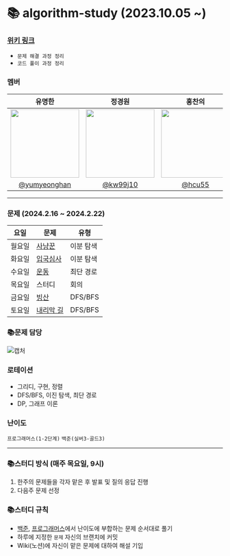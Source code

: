 # 📚 algorithm-study (2023.10.05 ~)

### [위키 링크](https://github.com/k-algorithm-study/algorithm-study/wiki)
- `문제 해결 과정 정리`
- `코드 풀이 과정 정리`

### 멤버
|      유명한       |          정경원         |       홍찬의         |                                                                                                               
| :------------------------------------------------------------------------------: | :---------------------------------------------------------------------------------------------------------------------------------------------------: | :---------------------------------------------------------------------------------------------------------------------------------------------------------------------------------------------------: |
|   <img width="160px" src="https://avatars.githubusercontent.com/u/75025163?v=4.png" />    |            <img width="160px" src="https://avatars.githubusercontent.com/u/103038606?v=4.png" />              |                   <img width="160px" src="https://avatars.githubusercontent.com/u/75023467?v=4.png"/>   |
|   [@yumyeonghan](https://github.com/yumyeonghan)   |  [@kw99j10](https://github.com/kw99j10 )    | [@hcu55](https://github.com/hcu55)  |

<hr>


### 문제 (2024.2.16 ~ 2024.2.22) 
| 요일   | 문제                                                                                                                                                           | 유형|
|--------|--------------------------------------------------------------------------------------------------------------------------------------------------------------|----|
| 월요일 | [사냥꾼](https://www.acmicpc.net/problem/8983) | 이분 탐색 |
| 화요일 | [입국심사](https://www.acmicpc.net/problem/3079) | 이분 탐색 |
| 수요일 | [운동](https://www.acmicpc.net/problem/1956)     | 최단 경로 |
| 목요일 | 스터디                                                | 회의    |
| 금요일 | [빙산](https://www.acmicpc.net/problem/2573)                                                         | DFS/BFS |
| 토요일 | [내리막 길](https://www.acmicpc.net/problem/1520)                                                           | DFS/BFS  |



### 📚문제 담당

![캡처](https://github.com/k-algorithm-study/algorithm-study/assets/103038606/b2ae5512-7cbc-47a3-ac17-8aa6ea1dd8ad)


### 로테이션
- 그리디, 구현, 정렬
- DFS/BFS, 이진 탐색, 최단 경로
- DP, 그래프 이론


### 난이도
`프로그래머스(1-2단계)`
`백준(실버3-골드3)`

<hr>

### 📚스터디 방식 (매주 목요일, 9시)
1. 한주의 문제들을 각자 맡은 후 발표 및 질의 응답 진행
2. 다음주 문제 선정 

### 📚스터디 규칙
- [백준](https://www.acmicpc.net/problem/tags), [프로그래머스](https://school.programmers.co.kr/learn/challenges?order=recent&page=1&levels=2)에서 난이도에 부합하는 문제 순서대로 풀기
- 하루에 지정한 `문제` 자신의 브랜치에 커밋
- Wiki(노션)에 자신이 맡은 문제에 대하여 해설 기입
